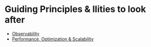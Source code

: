 # Guiding Principles & Ilities to look after
- [Observability](Observability.md)
- [Performance, Optimization & Scalability](performance-optimization.md)